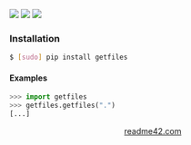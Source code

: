 <!--
https://readme42.com
-->


[![](https://img.shields.io/pypi/v/getfiles.svg?maxAge=3600)](https://pypi.org/project/getfiles/)
[![](https://img.shields.io/badge/License-Unlicense-blue.svg?longCache=True)](https://unlicense.org/)
[![](https://github.com/andrewp-as-is/getfiles.py/workflows/tests42/badge.svg)](https://github.com/andrewp-as-is/getfiles.py/actions)

### Installation
```bash
$ [sudo] pip install getfiles
```

#### Examples
```python
>>> import getfiles
>>> getfiles.getfiles(".")
[...]
```

<p align="center">
    <a href="https://readme42.com/">readme42.com</a>
</p>
